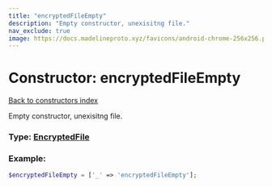 ```yaml
---
title: "encryptedFileEmpty"
description: "Empty constructor, unexisitng file."
nav_exclude: true
image: https://docs.madelineproto.xyz/favicons/android-chrome-256x256.png
---
```

# Constructor: encryptedFileEmpty  
[Back to constructors index](/API_docs/constructors/index.html)



Empty constructor, unexisitng file.




### Type: [EncryptedFile](/API_docs/types/EncryptedFile.html)


### Example:

```php
$encryptedFileEmpty = ['_' => 'encryptedFileEmpty'];
```  
